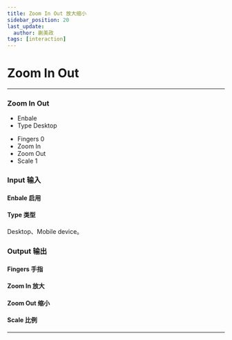 ```yaml
---
title: Zoom In Out 放大缩小
sidebar_position: 20
last_update:
  author: 蒯美政
tags: [interaction]
---
```


# Zoom In Out

---

<div className="patch-container">
    <div className="patch processor">
        <h3>Zoom In Out</h3>
        <ul className="inputs">
            <li>Enbale <span className="checkbox-off"></span></li>
            <li>Type <span>Desktop</span></li>
        </ul>
        <ul className="outputs">
            <li>Fingers <span>0</span></li>
            <li>Zoom In <span className="checkbox-off"></span></li>
            <li>Zoom Out <span className="checkbox-off"></span></li>
            <li>Scale <span>1</span></li>
        </ul>
    </div>
</div>

<div className="port-descriptions">
<div className="inputs">

### Input 输入

#### Enbale 启用

#### Type 类型

Desktop、Mobile device。

</div>
<div className="outputs">

### Output 输出

#### Fingers 手指

#### Zoom In 放大

#### Zoom Out 缩小

#### Scale 比例

</div>
</div>

------
